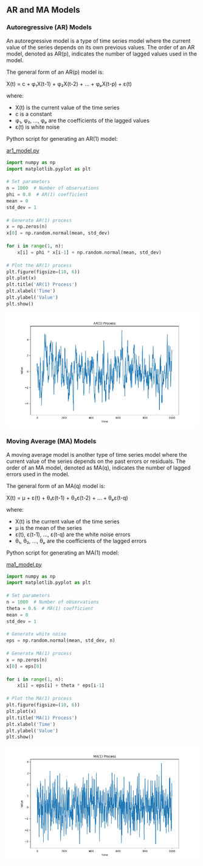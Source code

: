 ## AR and MA Models 

### Autoregressive (AR) Models

An autoregressive model is a type of time series model where the current value of the series depends on its own previous values. The order of an AR model, denoted as AR(p), indicates the number of lagged values used in the model.

The general form of an AR(p) model is:

X(t) = c + φ₁X(t-1) + φ₂X(t-2) + ... + φₚX(t-p) + ε(t)

where:
- X(t) is the current value of the time series
- c is a constant
- φ₁, φ₂, ..., φₚ are the coefficients of the lagged values
- ε(t) is white noise

Python script for generating an AR(1) model:

[ar1_model.py](./ar1_model.py)

```python
import numpy as np
import matplotlib.pyplot as plt

# Set parameters
n = 1000  # Number of observations
phi = 0.8  # AR(1) coefficient
mean = 0
std_dev = 1

# Generate AR(1) process
x = np.zeros(n)
x[0] = np.random.normal(mean, std_dev)

for i in range(1, n):
    x[i] = phi * x[i-1] + np.random.normal(mean, std_dev)

# Plot the AR(1) process
plt.figure(figsize=(10, 6))
plt.plot(x)
plt.title('AR(1) Process')
plt.xlabel('Time')
plt.ylabel('Value')
plt.show()
```


![AR(1) Model](./images/AR_1.png)

### Moving Average (MA) Models

A moving average model is another type of time series model where the current value of the series depends on the past errors or residuals. The order of an MA model, denoted as MA(q), indicates the number of lagged errors used in the model.

The general form of an MA(q) model is:

X(t) = μ + ε(t) + θ₁ε(t-1) + θ₂ε(t-2) + ... + θₚε(t-q)

where:
- X(t) is the current value of the time series
- μ is the mean of the series
- ε(t), ε(t-1), ..., ε(t-q) are the white noise errors
- θ₁, θ₂, ..., θₚ are the coefficients of the lagged errors

Python script for generating an MA(1) model:

[ma1_model.py](./ma1_model.py)

```python
import numpy as np
import matplotlib.pyplot as plt

# Set parameters
n = 1000  # Number of observations
theta = 0.6  # MA(1) coefficient
mean = 0
std_dev = 1

# Generate white noise
eps = np.random.normal(mean, std_dev, n)

# Generate MA(1) process
x = np.zeros(n)
x[0] = eps[0]

for i in range(1, n):
    x[i] = eps[i] + theta * eps[i-1]

# Plot the MA(1) process
plt.figure(figsize=(10, 6))
plt.plot(x)
plt.title('MA(1) Process')
plt.xlabel('Time')
plt.ylabel('Value')
plt.show()
```


![MA(1) Model](./images/MA_1.png)
